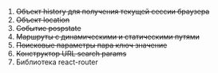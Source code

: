 1) ~~Объект history для получения текущей сессии браузера~~
2) ~~Объект location~~
3) ~~Событие pospstate~~
4) ~~Маршруты с динамическими и статическими путями~~
5) ~~Поисковые параметры пара ключ значение~~
6) ~~Конструктор URL search params~~
7) Библиотека react-router





